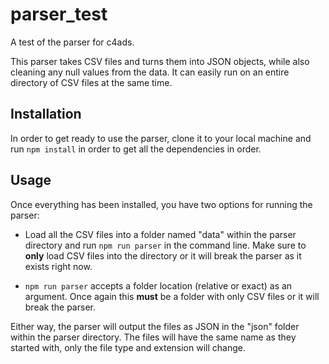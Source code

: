 # parser_test
A test of the parser for c4ads.

This parser takes CSV files and turns them into JSON objects, while also cleaning any null values from the data. It can easily run on an entire directory of CSV files at the same time.

## Installation
In order to get ready to use the parser, clone it to your local machine and run `npm install` in order to get all the dependencies in order.

## Usage
Once everything has been installed, you have two options for running the parser: 

* Load all the CSV files into a folder named "data" within the parser directory and run `npm run parser` in the command line. Make sure to __only__ load CSV files into the directory or it will break the parser as it exists right now. 

* `npm run parser` accepts a folder location (relative or exact) as an argument. Once again this __must__ be a folder with only CSV files or it will break the parser. 

Either way, the parser will output the files as JSON in the "json" folder within the parser directory. The files will have the same name as they started with, only the file type and extension will change.
